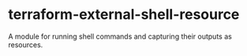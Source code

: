 # terraform-external-shell-resource
A module for running shell commands and capturing their outputs as resources.
